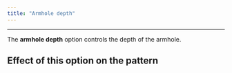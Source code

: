 ```yaml
---
title: "Armhole depth"
---
```


---

The **armhole depth** option controls the depth of the armhole.

## Effect of this option on the pattern
